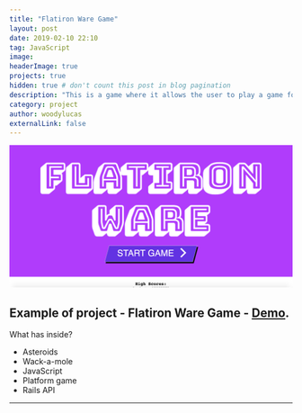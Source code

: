 ```yaml
---
title: "Flatiron Ware Game"
layout: post
date: 2019-02-10 22:10
tag: JavaScript
image:
headerImage: true
projects: true
hidden: true # don't count this post in blog pagination
description: "This is a game where it allows the user to play a game for a certain amount of seconds to achive a high school."
category: project
author: woodylucas
externalLink: false
---
```


![Screenshot](/assets/images/flatiron-ware-game.png)

Example of project - Flatiron Ware Game - [Demo](https://flatiron-ware-game.herokuapp.com/).
---

What has inside?

- Asteroids
- Wack-a-mole
- JavaScript
- Platform game
- Rails API

---
